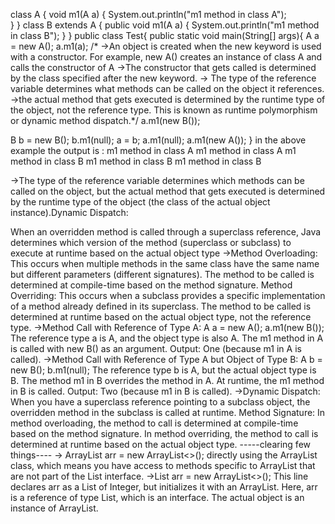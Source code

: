 class A {
void m1(A a) {
    System.out.println("m1 method in class A");	 
 }
}
class B extends A {	
 public void m1(A a) {
    System.out.println("m1 method in class B");
 }
}
public class Test{
public static void main(String[] args){
 A a = new A();
 a.m1(a);
 /* ->An object is created when the new keyword is used with a constructor. For example, new A() creates an instance of class A and calls the constructor of A
 ->The constructor that gets called is determined by the class specified after the new keyword.
 -> The type of the reference variable determines what methods can be called on the object it references.
 ->the actual method that gets executed is determined by the runtime type of the object, not the reference type. This is known as runtime polymorphism or dynamic method dispatch.*/
 a.m1(new B());
 
 B b = new B();
 b.m1(null);
 a = b;
 a.m1(null);
 a.m1(new A());
  }
  in the above example  the output is :
m1 method in class A
m1 method in class A
m1 method in class B
m1 method in class B
m1 method in class B
 
->The type of the reference variable determines which methods can be called on the object, but the actual method that gets executed is determined by the runtime type of the object (the class of the actual object instance).Dynamic Dispatch:

When an overridden method is called through a superclass reference, Java determines which version of the method (superclass or subclass) to execute at runtime based on the actual object type
->Method Overloading: This occurs when multiple methods in the same class have the same name but different parameters (different signatures). The method to be called is determined at compile-time based on the method signature.
Method Overriding: This occurs when a subclass provides a specific implementation of a method already defined in its superclass. The method to be called is determined at runtime based on the actual object type, not the reference type.
->Method Call with Reference of Type A:
A a = new A();
a.m1(new B());
The reference type a is A, and the object type is also A.
The m1 method in A is called with new B() as an argument.
Output: One (because m1 in A is called).
->Method Call with Reference of Type A but Object of Type B:
A b = new B();
b.m1(null);
The reference type b is A, but the actual object type is B.
The method m1 in B overrides the method in A.
At runtime, the m1 method in B is called.
Output: Two (because m1 in B is called).
->Dynamic Dispatch: When you have a superclass reference pointing to a subclass object, the overridden method in the subclass is called at runtime.
Method Signature: In method overloading, the method to call is determined at compile-time based on the method signature. In method overriding, the method to call is determined at runtime based on the actual object type.
-----clearing few things----
   -> ArrayList<Integer> arr = new ArrayList<>();
     directly using the ArrayList class, which means you have access to methods specific to ArrayList that are not part of the List interface.
     ->List<Integer> arr = new ArrayList<>();
This line declares arr as a List of Integer, but initializes it with an ArrayList.
Here, arr is a reference of type List, which is an interface. The actual object is an instance of ArrayList.